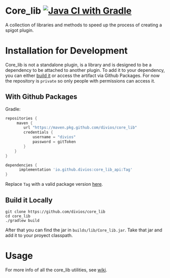 # Core_lib [![Java CI with Gradle](https://github.com/divios/core_lib/actions/workflows/gradle.yml/badge.svg)](https://github.com/divios/core_lib/actions/workflows/gradle.yml)

A collection of libraries and methods to speed up the process of creating a spigot plugin.

# Installation for Development

Core_lib is not a standalone plugin, is a library and is designed to be a dependency to be attached to another plugin. To add it to your dependency, you can either [build it](ttps://github.com/divios/core_lib#build-it-locally) or access the artifact via Github Packages. For now the repository is `private` so only people with permissions can access it.

## With Github Packages

Gradle:
```Groovy
repositories {
     maven {
        url "https://maven.pkg.github.com/divios/core_lib"
        credentials {
            username = "divios"
            password = gitToken
        }
    }
}
```

```groovy
dependencies {
      implementation 'io.github.divios:core_lib_api:Tag'
}
```

Replace `Tag` with a valid package version [here](https://github.com/divios/core_lib/packages).

## Build it Locally

```
git clone https://github.com/divios/core_lib
cd core_lib
./gradlew build
```

After that you can find the jar in `builds/lib/Core_lib.jar`. Take that jar and add it to your proyect classpath.

# Usage

For more info of all the core_lib utilities, see [wiki]().
